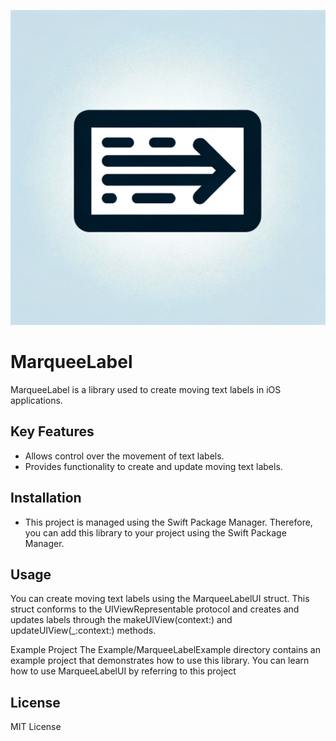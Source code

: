 ![Icon](./marqueeLabel-icon.webp)
# MarqueeLabel
MarqueeLabel is a library used to create moving text labels in iOS applications.

## Key Features
* Allows control over the movement of text labels.
* Provides functionality to create and update moving text labels.

## Installation
* This project is managed using the Swift Package Manager. Therefore, you can add this library to your project using the Swift Package Manager.

## Usage
You can create moving text labels using the MarqueeLabelUI struct. This struct conforms to the UIViewRepresentable protocol and creates and updates labels through the makeUIView(context:) and updateUIView(_:context:) methods.

Example Project
The Example/MarqueeLabelExample directory contains an example project that demonstrates how to use this library. You can learn how to use MarqueeLabelUI by referring to this project

## License
MIT License
